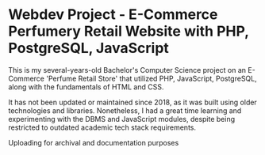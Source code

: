 # Webdev Project - E-Commerce Perfumery Retail Website with PHP, PostgreSQL, JavaScript


This is my several-years-old Bachelor's Computer Science project on an E-Commerce 'Perfume Retail Store' that utilized PHP, JavaScript, PostgreSQL, along with the fundamentals of HTML and CSS.

It has not been updated or maintained since 2018, as it was built using older technologies and libraries. Nonetheless, I had a great time learning and experimenting with the DBMS and JavaScript modules, despite being restricted to outdated academic tech stack requirements.

Uploading for archival and documentation purposes
